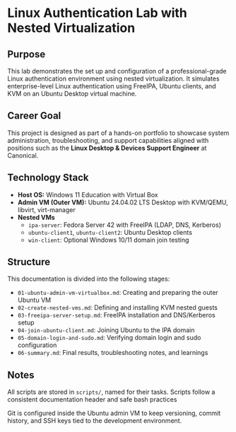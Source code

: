 # Linux Authentication Lab with Nested Virtualization

## Purpose

This lab demonstrates the set up and configuration of a professional-grade Linux authentication environment using nested virtualization. 
It simulates enterprise-level Linux authentication using FreeIPA, Ubuntu clients, and KVM on an Ubuntu Desktop virtual machine.

## Career Goal

This project is designed as part of a hands-on portfolio to showcase system administration, troubleshooting, and support capabilities aligned with positions such as the **Linux Desktop & Devices Support Engineer** at Canonical.

## Technology Stack

- **Host OS:** Windows 11 Education with Virtual Box
- **Admin VM (Outer VM):** Ubuntu 24.04.02 LTS Desktop with KVM/QEMU, libvirt, virt-manager
- **Nested VMs**
    - `ipa-server`: Fedora Server 42 with FreeIPA (LDAP, DNS, Kerberos)
    - `ubuntu-client1`, `ubuntu-client2`: Ubuntu Desktop clients
    - `win-client`: Optional Windows 10/11 domain join testing

## Structure

This documentation is divided into the following stages:

- `01-ubuntu-admin-vm-virtualbox.md`: Creating and preparing the outer Ubuntu VM
- `02-create-nested-vms.md`: Defining and installing KVM nested guests
- `03-freeipa-server-setup.md`: FreeIPA installation and DNS/Kerberos setup
- `04-join-ubuntu-client.md`: Joining Ubuntu to the IPA domain
- `05-domain-login-and-sudo.md`: Verifying domain login and sudo configuration
- `06-summary.md`: Final results, troubleshooting notes, and learnings

## Notes

All scripts are stored in `scripts/`, named for their tasks. Scripts follow a consistent documentation header and safe bash practices

Git is configured inside the Ubuntu admin VM to keep versioning, commit history, and SSH keys tied to the development environment.